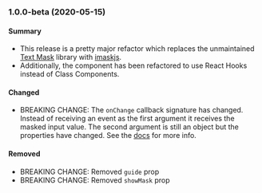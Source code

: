 <a name="1.0.0-beta"></a>

### 1.0.0-beta (2020-05-15)

#### Summary

- This release is a pretty major refactor which replaces the unmaintained [Text Mask](https://github.com/text-mask/text-mask) library with [imaskjs](https://github.com/uNmAnNeR/imaskjs).
- Additionally, the component has been refactored to use React Hooks instead of Class Components.

#### Changed

- BREAKING CHANGE: The `onChange` callback signature has changed. Instead of receiving an event as the first argument it receives the masked input value. The second argument is still an object but the properties have changed. See the [docs](https://github.com/nerdstep/react-coordinate-input#onchange) for more info.

#### Removed

- BREAKING CHANGE: Removed `guide` prop
- BREAKING CHANGE: Removed `showMask` prop
